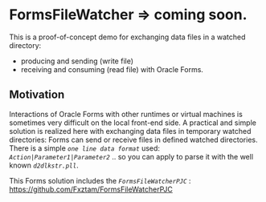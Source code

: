 # FormsFileWatcher => coming soon.
This is a proof-of-concept demo for exchanging data files in a watched directory:
- producing and sending (write file)
- receiving and consuming (read file)
with Oracle Forms. 

## Motivation

Interactions of Oracle Forms with other runtimes or virtual machines is sometimes very difficult on the local front-end side. A practical and simple solution is realized here with exchanging data files in temporary watched directories: Forms can send or receive files in defined watched directories. <br/>There is a simple *`one line data format`* used: 
*`Action|Parameter1|Parameter2`* .. 
so you can apply to parse it with the well known *`d2dlkstr.pll`*.

This Forms solution includes the *`FormsFileWatcherPJC`* : https://github.com/Fxztam/FormsFileWatcherPJC 


